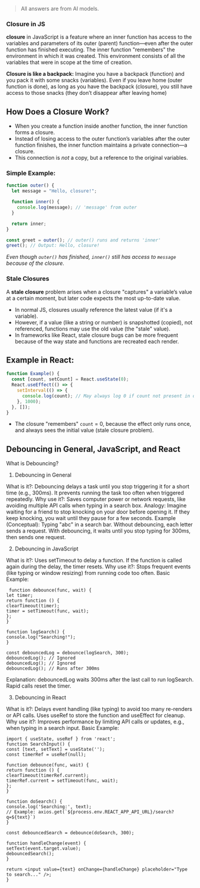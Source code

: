> All answers are from AI models.

### Closure in JS

**closure** in JavaScript is a feature where an inner function has access to the variables and parameters of its outer (parent) function—even after the outer function has finished executing. The inner function "remembers" the environment in which it was created. This environment consists of all the variables that were in scope at the time of creation.

**Closure is like a backpack:**
Imagine you have a backpack (function) and you pack it with some snacks (variables). Even if you leave home (outer function is done), as long as you have the backpack (closure), you still have access to those snacks (they don’t disappear after leaving home)

## How Does a Closure Work?

- When you create a function inside another function, the inner function forms a closure.
- Instead of losing access to the outer function’s variables after the outer function finishes, the inner function maintains a private connection—a closure.
- This connection is _not_ a copy, but a reference to the original variables.

### Simple Example:

```js
function outer() {
  let message = "Hello, closure!";

  function inner() {
    console.log(message); // 'message' from outer
  }

  return inner;
}

const greet = outer(); // outer() runs and returns 'inner'
greet(); // Output: Hello, closure!
```

_Even though `outer()` has finished, `inner()` still has access to `message` because of the closure._

### Stale Closures

A **stale closure** problem arises when a closure "captures" a variable’s value at a certain moment, but later code expects the most up-to-date value.

- In normal JS, closures usually reference the latest value (if it's a variable).
- However, if a value (like a string or number) is snapshotted (copied), not referenced, functions may use the old value (the "stale" value).
- In frameworks like React, stale closure bugs can be more frequent because of the way state and functions are recreated each render.

## Example in React:

```jsx
function Example() {
  const [count, setCount] = React.useState(0);
  React.useEffect(() => {
    setInterval(() => {
      console.log(count); // May always log 0 if count not present in deps
    }, 1000);
  }, []);
}
```

- The closure "remembers" `count` = 0, because the effect only runs once, and always sees the initial value (stale closure problem).

## Debouncing in General, JavaScript, and React

What is Debouncing?

1. Debouncing in General

What is it?: Debouncing delays a task until you stop triggering it for a short time (e.g., 300ms). It prevents running the task too often when triggered repeatedly.
Why use it?: Saves computer power or network requests, like avoiding multiple API calls when typing in a search box.
Analogy: Imagine waiting for a friend to stop knocking on your door before opening it. If they keep knocking, you wait until they pause for a few seconds.
Example (Conceptual): Typing "abc" in a search bar. Without debouncing, each letter sends a request. With debouncing, it waits until you stop typing for 300ms, then sends one request.

2. Debouncing in JavaScript

What is it?: Uses setTimeout to delay a function. If the function is called again during the delay, the timer resets.
Why use it?: Stops frequent events (like typing or window resizing) from running code too often.
Basic Example:

```
 function debounce(func, wait) {
let timer;
return function () {
clearTimeout(timer);
timer = setTimeout(func, wait);
};
}

function logSearch() {
console.log("Searching!");
}

const debouncedLog = debounce(logSearch, 300);
debouncedLog(); // Ignored
debouncedLog(); // Ignored
debouncedLog(); // Runs after 300ms
```

Explanation: debouncedLog waits 300ms after the last call to run logSearch. Rapid calls reset the timer.

3. Debouncing in React

What is it?: Delays event handling (like typing) to avoid too many re-renders or API calls. Uses useRef to store the function and useEffect for cleanup.
Why use it?: Improves performance by limiting API calls or updates, e.g., when typing in a search input.
Basic Example:

```
import { useState, useRef } from 'react';
function SearchInput() {
const [text, setText] = useState('');
const timerRef = useRef(null);

function debounce(func, wait) {
return function () {
clearTimeout(timerRef.current);
timerRef.current = setTimeout(func, wait);
};
}

function doSearch() {
console.log('Searching:', text);
// Example: axios.get(`${process.env.REACT_APP_API_URL}/search?q=${text}`)
}

const debouncedSearch = debounce(doSearch, 300);

function handleChange(event) {
setText(event.target.value);
debouncedSearch();
}

return <input value={text} onChange={handleChange} placeholder="Type to search..." />;
}
```
